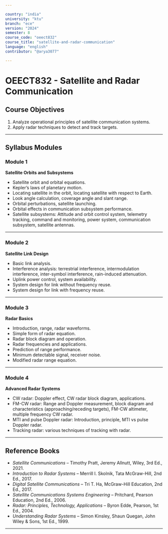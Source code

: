 ```yaml
---

country: "india"
university: "ktu"
branch: "ece"
version: "2024"
semester: 8
course_code: "oeect832"
course_title: "satellite-and-radar-communication"
language: "english"
contributor: "@arya3077"

---
```


# OEECT832 - Satellite and Radar Communication

## Course Objectives

1. Analyze operational principles of satellite communication systems.  
2. Apply radar techniques to detect and track targets.  

---

## Syllabus Modules

### Module 1
**Satellite Orbits and Subsystems**  
- Satellite orbit and orbital equations.  
- Kepler’s laws of planetary motion.  
- Locating satellite in the orbit, locating satellite with respect to Earth.  
- Look angle calculation, coverage angle and slant range.  
- Orbital perturbations, satellite launching.  
- Orbital effects in communication subsystem performance.  
- Satellite subsystems: Attitude and orbit control system, telemetry tracking, command and monitoring, power system, communication subsystem, satellite antennas.  

---

### Module 2
**Satellite Link Design**  
- Basic link analysis.  
- Interference analysis: terrestrial interference, intermodulation interference, inter-symbol interference, rain-induced attenuation.  
- Uplink power control, system availability.  
- System design for link without frequency reuse.  
- System design for link with frequency reuse.  

---

### Module 3
**Radar Basics**  
- Introduction, range, radar waveforms.  
- Simple form of radar equation.  
- Radar block diagram and operation.  
- Radar frequencies and applications.  
- Prediction of range performance.  
- Minimum detectable signal, receiver noise.  
- Modified radar range equation.  

---

### Module 4
**Advanced Radar Systems**  
- CW radar: Doppler effect, CW radar block diagram, applications.  
- FM-CW radar: Range and Doppler measurement, block diagram and characteristics (approaching/receding targets), FM-CW altimeter, multiple frequency CW radar.  
- MTI and pulse Doppler radar: Introduction, principle, MTI vs pulse Doppler radar.  
- Tracking radar: various techniques of tracking with radar.  

---

## Reference Books
- *Satellite Communications* – Timothy Pratt, Jeremy Allnutt, Wiley, 3rd Ed., 2021.  
- *Introduction to Radar Systems* – Merrill I. Skolnik, Tata McGraw-Hill, 2nd Ed., 2017.  
- *Digital Satellite Communications* – Tri T. Ha, McGraw-Hill Education, 2nd Ed., 2017.  
- *Satellite Communications Systems Engineering* – Pritchard, Pearson Education, 2nd Ed., 2006.  
- *Radar: Principles, Technology, Applications* – Byron Edde, Pearson, 1st Ed., 2004.  
- *Understanding Radar Systems* – Simon Kinsley, Shaun Quegan, John Wiley & Sons, 1st Ed., 1999.  

---
